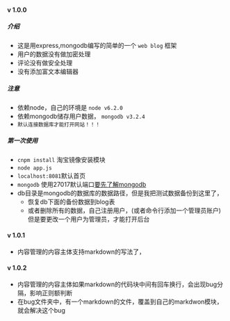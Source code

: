 ﻿#### v 1.0.0

##### 介绍
* 这是用express,mongodb编写的简单的一个 `web blog` 框架
* 用户的数据没有做加密处理
* 评论没有做安全处理
* 没有添加富文本编辑器

##### 注意
* 依赖node，自己的环境是 `node v6.2.0`
* 依赖mongodb储存用户数据， `mongodb v3.2.4`
* `默认连接数据库才能打开网站！！！`

##### 第一次使用
* `cnpm install` 淘宝镜像安装模块
* `node app.js`
* `localhost:8081`默认首页
* `mongodb` 使用27017默认端口[要先了解mongodb]()
* db目录是mongodb的数据库的数据路径，但是我把测试数据备份到这里了，
	* 恢复db下面的备份数据到blog表
	* 或者删除所有的数据，自己注册用户，(或者命令行添加一个管理员账户)但是要更改一个用户为管理员，才能打开后台

#### v 1.0.1
* 内容管理的内容主体支持markdown的写法了，

#### v 1.0.2
* 内容管理的内容主体如果markdown的代码块中间有回车换行，会出现bug分隔，影响正则额判断
* 在bug文件夹中，有一个markdown的文件，覆盖到自己的markdwon模块，就会解决这个bug
